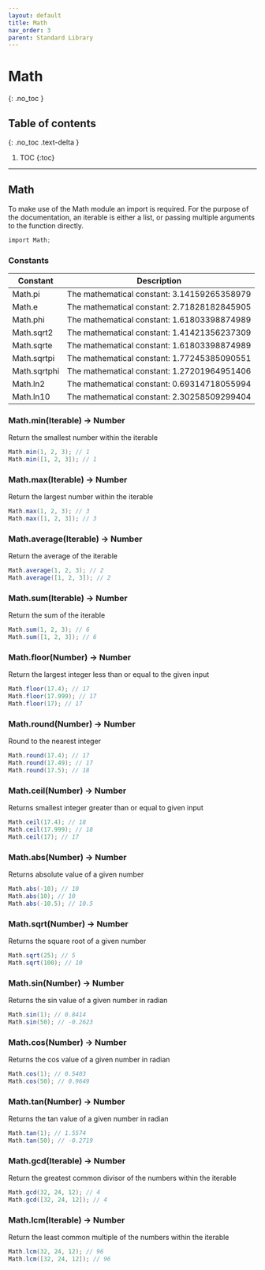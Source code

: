 ```yaml
---
layout: default
title: Math
nav_order: 3
parent: Standard Library
---
```


# Math
{: .no_toc }

## Table of contents
{: .no_toc .text-delta }

1. TOC
{:toc}

---

## Math

To make use of the Math module an import is required. For the purpose of the documentation, an iterable 
is either a list, or passing multiple arguments to the function directly.

```cs
import Math;
```

### Constants

| Constant     | Description                                 |
| ------------ | ------------------------------------------- |
| Math.pi      | The mathematical constant: 3.14159265358979 |
| Math.e       | The mathematical constant: 2.71828182845905 |
| Math.phi     | The mathematical constant: 1.61803398874989 |
| Math.sqrt2   | The mathematical constant: 1.41421356237309 |
| Math.sqrte   | The mathematical constant: 1.61803398874989 |
| Math.sqrtpi  | The mathematical constant: 1.77245385090551 |
| Math.sqrtphi | The mathematical constant: 1.27201964951406 |
| Math.ln2     | The mathematical constant: 0.69314718055994 |
| Math.ln10    | The mathematical constant: 2.30258509299404 |

### Math.min(Iterable) -> Number

Return the smallest number within the iterable

```cs
Math.min(1, 2, 3); // 1
Math.min([1, 2, 3]); // 1
```

### Math.max(Iterable) -> Number

Return the largest number within the iterable

```cs
Math.max(1, 2, 3); // 3
Math.max([1, 2, 3]); // 3
```

### Math.average(Iterable) -> Number

Return the average of the iterable

```cs
Math.average(1, 2, 3); // 2
Math.average([1, 2, 3]); // 2
```

### Math.sum(Iterable) -> Number

Return the sum of the iterable

```cs
Math.sum(1, 2, 3); // 6
Math.sum([1, 2, 3]); // 6
```

### Math.floor(Number) -> Number

Return the largest integer less than or equal to the given input

```cs
Math.floor(17.4); // 17
Math.floor(17.999); // 17
Math.floor(17); // 17
```

### Math.round(Number) -> Number

Round to the nearest integer

```cs
Math.round(17.4); // 17
Math.round(17.49); // 17
Math.round(17.5); // 18
```

### Math.ceil(Number) -> Number

Returns smallest integer greater than or equal to given input

```cs
Math.ceil(17.4); // 18
Math.ceil(17.999); // 18
Math.ceil(17); // 17
```

### Math.abs(Number) -> Number

Returns absolute value of a given number

```cs
Math.abs(-10); // 10
Math.abs(10); // 10
Math.abs(-10.5); // 10.5
```

### Math.sqrt(Number) -> Number

Returns the square root of a given number

```cs
Math.sqrt(25); // 5
Math.sqrt(100); // 10
```

### Math.sin(Number) -> Number

Returns the sin value of a given number in radian

```cs
Math.sin(1); // 0.8414
Math.sin(50); // -0.2623
```

### Math.cos(Number) -> Number

Returns the cos value of a given number in radian

```cs
Math.cos(1); // 0.5403
Math.cos(50); // 0.9649
```

### Math.tan(Number) -> Number

Returns the tan value of a given number in radian

```cs
Math.tan(1); // 1.5574
Math.tan(50); // -0.2719
```

### Math.gcd(Iterable) -> Number

Return the greatest common divisor of the numbers within the iterable

```cs
Math.gcd(32, 24, 12); // 4
Math.gcd([32, 24, 12]); // 4
```

### Math.lcm(Iterable) -> Number

Return the least common multiple of the numbers within the iterable

```cs
Math.lcm(32, 24, 12); // 96
Math.lcm([32, 24, 12]); // 96
```
